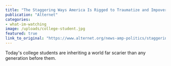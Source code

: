 ```yaml
---
title: "The Staggering Ways America Is Rigged to Traumatize and Impoverish Kids Coming Out of College"
publication: "Alternet"
categories: 
- what-im-watching
image: /uploads/college-student.jpg
featured: true
link_to_original: "https://www.alternet.org/news-amp-politics/staggering-ways-america-rigged-traumatize-and-impoverish-kids-coming-out-college"
---
```

Today's college students are inheriting a world far scarier than any generation before them.
